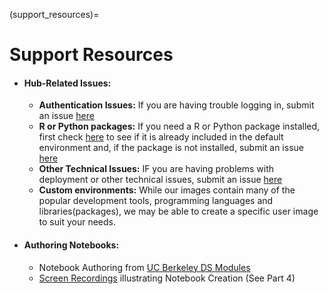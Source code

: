 (support_resources)=
# Support Resources

- #### Hub-Related Issues:
  - **Authentication Issues:** If you are having trouble logging in, submit an issue [here](https://github.com/cal-icor/cal-icor-hubs/issues)
  - **R or Python packages:** If you need a R or Python package installed, first check [here](user_environments.md) to see if it is already included in the default environment and, if the package is not installed, submit an issue [here](https://github.com/cal-icor/base-user-image/issues)
  - **Other Technical Issues:** IF you are having problems with deployment or other technical issues, submit an issue [here](https://github.com/cal-icor/cal-icor-hubs/issues)
  - **Custom environments:** While our images contain many of the popular development tools, programming languages and libraries(packages), we may be able to create a specific user image to suit your needs.
  
- #### Authoring Notebooks:  
  - Notebook Authoring from [UC Berkeley DS Modules](https://ds-modules.github.io/curriculum-guide/technology/pedagogy-and-technology/notebook-zero.html)
  - [Screen Recordings](https://www.data8.org/zero-to-data-8/authoring/authoring_screen_recordings.html) illustrating Notebook Creation (See Part 4)
